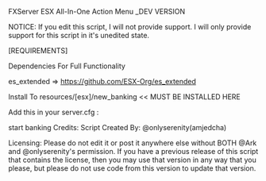 FXServer ESX All-In-One Action Menu _DEV VERSION

NOTICE: If you edit this script, I will not provide support. I will only provide support for this script in it's unedited state.

[REQUIREMENTS]

Dependencies For Full Functionality

es_extended => https://github.com/ESX-Org/es_extended



Install To resources/[esx]/new_banking << MUST BE INSTALLED HERE


Add this in your server.cfg :

start banking
Credits: Script Created By: @onlyserenity(amjedcha)

Licensing: Please do not edit it or post it anywhere else without BOTH @Ark and @onlyserenity's permission. If you have a previous release of this script that contains the license, then you may use that version in any way that you please, but please do not use code from this version to update that version.
